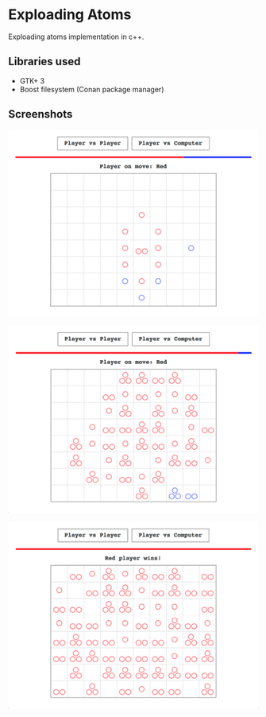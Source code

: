 # Exploading Atoms
Exploading atoms implementation in c++.

## Libraries used
- GTK+ 3
- Boost filesystem (Conan package manager)

## Screenshots
![Screenshot](screenshots/1.png)

![Screenshot](screenshots/2.png)

![Screenshot](screenshots/3.png)
